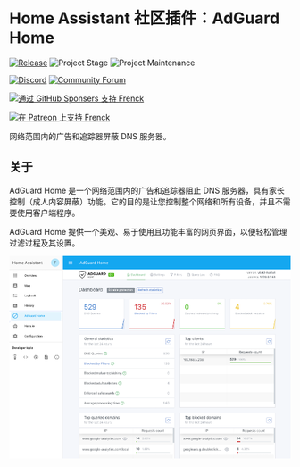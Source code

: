 # Home Assistant 社区插件：AdGuard Home

[![Release][release-shield]][release] ![Project Stage][project-stage-shield] ![Project Maintenance][maintenance-shield]

[![Discord][discord-shield]][discord] [![Community Forum][forum-shield]][forum]

[![通过 GitHub Sponsers 支持 Frenck][github-sponsors-shield]][github-sponsors]

[![在 Patreon 上支持 Frenck][patreon-shield]][patreon]

网络范围内的广告和追踪器屏蔽 DNS 服务器。

## 关于

AdGuard Home 是一个网络范围内的广告和追踪器阻止 DNS 服务器，具有家长控制（成人内容屏蔽）功能。它的目的是让您控制整个网络和所有设备，并且不需要使用客户端程序。

AdGuard Home 提供一个美观、易于使用且功能丰富的网页界面，以便轻松管理过滤过程及其设置。

![AdGuard Home 在 Home Assistant 前端][screenshot]

[discord-shield]: https://img.shields.io/discord/478094546522079232.svg
[discord]: https://discord.me/hassioaddons
[forum-shield]: https://img.shields.io/badge/community-forum-brightgreen.svg
[forum]: https://community.home-assistant.io/t/home-assistant-community-add-on-adguard-home/90684?u=frenck
[github-sponsors-shield]: https://frenck.dev/wp-content/uploads/2019/12/github_sponsor.png
[github-sponsors]: https://github.com/sponsors/frenck
[maintenance-shield]: https://img.shields.io/maintenance/yes/2025.svg
[patreon-shield]: https://frenck.dev/wp-content/uploads/2019/12/patreon.png
[patreon]: https://www.patreon.com/frenck
[project-stage-shield]: https://img.shields.io/badge/project%20stage-production%20ready-brightgreen.svg
[release-shield]: https://img.shields.io/badge/version-v5.2.9-blue.svg
[release]: https://github.com/hassio-addons/addon-adguard-home/tree/v5.2.9
[screenshot]: https://github.com/hassio-addons/addon-adguard-home/raw/v5.2.9/images/screenshot.png